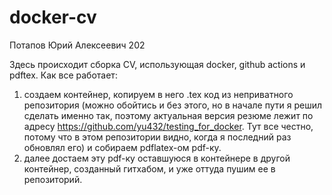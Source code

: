 # docker-cv
Потапов Юрий Алексеевич 202

Здесь происходит сборка CV, использующая docker, github actions и pdftex.
Как все работает:
1) создаем контейнер, копируем в него .tex код из неприватного репозитория (можно обойтись и без этого, но в начале пути я решил сделать именно так, поэтому актуальная версия резюме лежит по адресу https://github.com/yu432/testing_for_docker.
Тут все честно, потому что в этом репозитории видно, когда я последний раз обновлял его) и собираем pdflatex-ом pdf-ку.
2) далее достаем эту pdf-ку оставшуюся в контейнере в другой контейнер, созданный гитхабом, и уже оттуда пушим ее в репозиторий.
